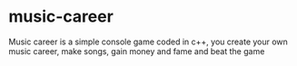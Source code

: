 # music-career

Music career is a simple console game coded in c++, you create your own music career, make songs, gain money and fame and beat the game
